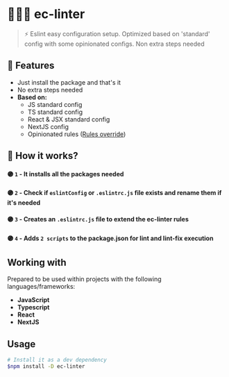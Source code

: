 # 🕵🏻‍♂️ ec-linter
> ⚡️ Eslint easy configuration setup. Optimized based on 'standard' config with some opinionated configs. Non extra steps needed

## 🔖 Features
- Just install the package and that's it
- No extra steps needed
- **Based on:**
  - JS standard config
  - TS standard config
  - React & JSX standard config
  - NextJS config
  - Opinionated rules ([Rules override](https://github.com/chempogonzalez/ec-linter/blob/main/configs/shared/rules.js))

## 🚀 How it works?
#### 🟣 `1`  - It installs all the packages needed
#### 🟣 `2`  - Check if `eslintConfig` or `.eslintrc.js` file exists and rename them if it's needed
#### 🟣 `3` - Creates an `.eslintrc.js` file to extend the ec-linter rules
#### 🟣 `4` - Adds `2 scripts` to the package.json for lint and lint-fix execution

## Working with
Prepared to be used within projects with the following languages/frameworks:

- **JavaScript**
- **Typescript**
- **React**
- **NextJS**

## Usage
```zsh
# Install it as a dev dependency
$npm install -D ec-linter
```


